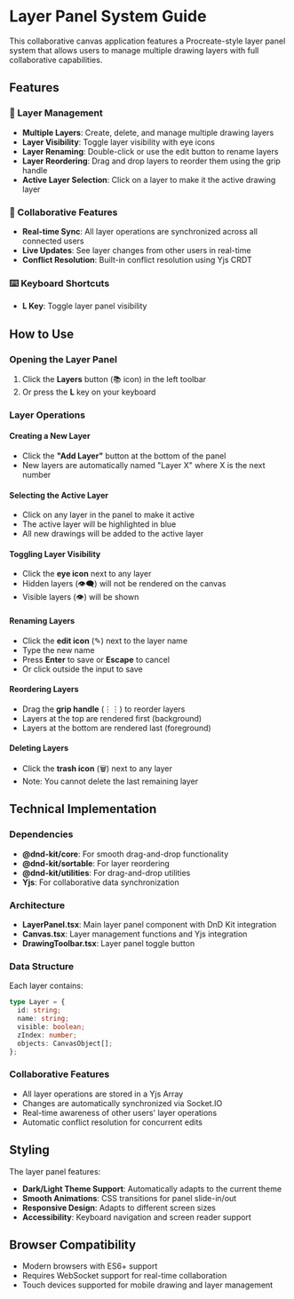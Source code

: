 # Layer Panel System Guide

This collaborative canvas application features a Procreate-style layer panel system that allows users to manage multiple drawing layers with full collaborative capabilities.

## Features

### 🎨 Layer Management

- **Multiple Layers**: Create, delete, and manage multiple drawing layers
- **Layer Visibility**: Toggle layer visibility with eye icons
- **Layer Renaming**: Double-click or use the edit button to rename layers
- **Layer Reordering**: Drag and drop layers to reorder them using the grip handle
- **Active Layer Selection**: Click on a layer to make it the active drawing layer

### 🔄 Collaborative Features

- **Real-time Sync**: All layer operations are synchronized across all connected users
- **Live Updates**: See layer changes from other users in real-time
- **Conflict Resolution**: Built-in conflict resolution using Yjs CRDT

### ⌨️ Keyboard Shortcuts

- **L Key**: Toggle layer panel visibility

## How to Use

### Opening the Layer Panel

1. Click the **Layers** button (📚 icon) in the left toolbar
2. Or press the **L** key on your keyboard

### Layer Operations

#### Creating a New Layer

- Click the **"Add Layer"** button at the bottom of the panel
- New layers are automatically named "Layer X" where X is the next number

#### Selecting the Active Layer

- Click on any layer in the panel to make it active
- The active layer will be highlighted in blue
- All new drawings will be added to the active layer

#### Toggling Layer Visibility

- Click the **eye icon** next to any layer
- Hidden layers (👁️‍🗨️) will not be rendered on the canvas
- Visible layers (👁️) will be shown

#### Renaming Layers

- Click the **edit icon** (✎) next to the layer name
- Type the new name
- Press **Enter** to save or **Escape** to cancel
- Or click outside the input to save

#### Reordering Layers

- Drag the **grip handle** (⋮⋮) to reorder layers
- Layers at the top are rendered first (background)
- Layers at the bottom are rendered last (foreground)

#### Deleting Layers

- Click the **trash icon** (🗑️) next to any layer
- Note: You cannot delete the last remaining layer

## Technical Implementation

### Dependencies

- **@dnd-kit/core**: For smooth drag-and-drop functionality
- **@dnd-kit/sortable**: For layer reordering
- **@dnd-kit/utilities**: For drag-and-drop utilities
- **Yjs**: For collaborative data synchronization

### Architecture

- **LayerPanel.tsx**: Main layer panel component with DnD Kit integration
- **Canvas.tsx**: Layer management functions and Yjs integration
- **DrawingToolbar.tsx**: Layer panel toggle button

### Data Structure

Each layer contains:

```typescript
type Layer = {
  id: string;
  name: string;
  visible: boolean;
  zIndex: number;
  objects: CanvasObject[];
};
```

### Collaborative Features

- All layer operations are stored in a Yjs Array
- Changes are automatically synchronized via Socket.IO
- Real-time awareness of other users' layer operations
- Automatic conflict resolution for concurrent edits

## Styling

The layer panel features:

- **Dark/Light Theme Support**: Automatically adapts to the current theme
- **Smooth Animations**: CSS transitions for panel slide-in/out
- **Responsive Design**: Adapts to different screen sizes
- **Accessibility**: Keyboard navigation and screen reader support

## Browser Compatibility

- Modern browsers with ES6+ support
- Requires WebSocket support for real-time collaboration
- Touch devices supported for mobile drawing and layer management
